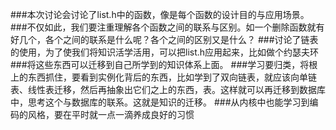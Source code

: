 ###本次讨论会讨论了list.h中的函数，像是每个函数的设计目的与应用场景。
###不仅如此，我们要注重理解各个函数之间的联系与区别。如一个删除函数就有好几个，各个之间的联系是什么呢？各个之间的区别又是什么？
###讨论了链表的使用，为了使我们将知识活学活用，可以把list.h应用起来，比如做个约瑟夫环
###将这些东西可以迁移到自己所学到的知识体系上面。
###学习要归类，将根上的东西抓住，要看到实例化背后的东西，比如学到了双向链表，就应该向单链表、线性表迁移，然后再抽象出它们之上的东西，表。这样就可以再迁移到数据库中，思考这个与数据库的联系。这就是知识的迁移。
###从内核中也能学习到编码的风格，要在平时就一点一滴养成良好的习惯
